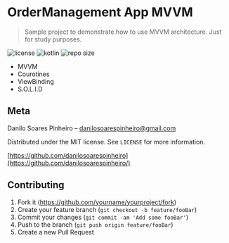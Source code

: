 # OrderManagement App MVVM

> Sample project to demonstrate how to use MVVM architecture. Just for study purposes.

![license][license-url]
![kotlin][language-url]
![repo size][reposize-url]

* MVVM
* Courotines
* ViewBinding
* S.O.L.I.D


## Meta

Danilo Soares Pinheiro – danilosoarespinheiro@gmail.com

Distributed under the MIT license. See ``LICENSE`` for more information.

[https://github.com/danilosoarespinheiro](https://github.com/danilosoarespinheiro/)

## Contributing

1. Fork it (<https://github.com/yourname/yourproject/fork>)
2. Create your feature branch (`git checkout -b feature/fooBar`)
3. Commit your changes (`git commit -am 'Add some fooBar'`)
4. Push to the branch (`git push origin feature/fooBar`)
5. Create a new Pull Request

<!-- Markdown link & img dfn's -->
[license-url]: https://img.shields.io/github/license/danilosoarespinheiro/mvvm-order-management
[language-url]: https://img.shields.io/github/languages/top/danilosoarespinheiro/mvvm-order-management
[reposize-url]: https://img.shields.io/github/repo-size/danilosoarespinheiro/mvvm-order-management
